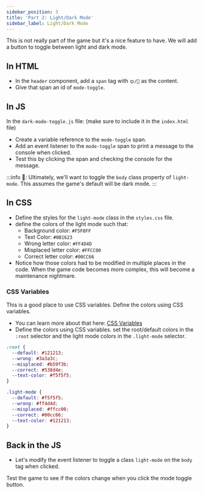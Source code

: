 ```yaml
---
sidebar_position: 3
title: 'Part 2: Light/Dark Mode'
sidebar_label: Light/Dark Mode
---
```


This is not really part of the game but it's a nice feature to have. We will add a button to toggle between light and dark mode.

## In HTML
- In the `header` component, add a `span` tag with `🌞/🌙` as the content.
- Give that span an id of `mode-toggle`.

## In JS
In the `dark-mode-toggle.js` file: (make sure to include it in the `index.html` file)
- Create a variable reference to the `mode-toggle` span.
- Add an event listener to the `mode-toggle` span to print a message to the console when clicked.
- Test this by clicking the span and checking the console for the message.

:::info
🦉: Ultimately, we'll want to toggle the `body` class property of `light-mode`. This assumes the game's default will be dark mode.
:::

## In CSS
- Define the styles for the `light-mode` class in the `styles.css` file.
- define the colors of the light mode such that:
  - Background color: `#F5F8FF`
  - Text Color: `#0B1623`
  - Wrong letter color: `#FF4D4D`
  - Misplaced letter color: `#FFCC00`
  - Correct letter color: `#00CC66`
- Notice how those colors had to be modified in multiple places in the code. When the game code becomes more complex, this will become a maintenance nightmare.

### CSS Variables
This is a good place to use CSS variables. Define the colors using CSS variables.
  - You can learn more about that here: [CSS Variables](https://developer.mozilla.org/en-US/docs/Web/CSS/Using_CSS_custom_properties)
- Define the colors using CSS variables. set the root/default colors in the `:root` selector and the light mode colors in the `.light-mode` selector.
```css
:root {
  --default: #121213;
  --wrong: #3a3a3c;
  --misplaced: #b59f3b;
  --correct: #538d4e;
  --text-color: #f5f5f5;
}

.light-mode {
  --default: #f5f5f5;
  --wrong: #ff4d4d;
  --misplaced: #ffcc00;
  --correct: #00cc66;
  --text-color: #121213;
}
```

## Back in the JS
- Let's modify the event listener to toggle a class `light-mode` on the `body` tag when clicked.

Test the game to see if the colors change when you click the mode toggle button.